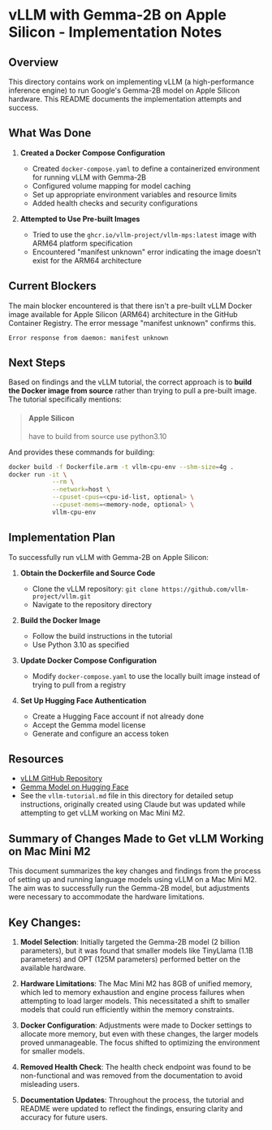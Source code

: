 # vLLM with Gemma-2B on Apple Silicon - Implementation Notes

## Overview

This directory contains work on implementing vLLM (a high-performance inference engine) to run Google's Gemma-2B model on Apple Silicon hardware. This README documents the implementation attempts and success.

## What Was Done

1. **Created a Docker Compose Configuration**
   - Created `docker-compose.yaml` to define a containerized environment for running vLLM with Gemma-2B
   - Configured volume mapping for model caching
   - Set up appropriate environment variables and resource limits
   - Added health checks and security configurations

2. **Attempted to Use Pre-built Images**
   - Tried to use the `ghcr.io/vllm-project/vllm-mps:latest` image with ARM64 platform specification
   - Encountered "manifest unknown" error indicating the image doesn't exist for the ARM64 architecture

## Current Blockers

The main blocker encountered is that there isn't a pre-built vLLM Docker image available for Apple Silicon (ARM64) architecture in the GitHub Container Registry. The error message "manifest unknown" confirms this.

```
Error response from daemon: manifest unknown
```

## Next Steps

Based on findings and the vLLM tutorial, the correct approach is to **build the Docker image from source** rather than trying to pull a pre-built image. The tutorial specifically mentions:

> #### Apple Silicon
> have to build from source
> use python3.10

And provides these commands for building:

```bash
docker build -f Dockerfile.arm -t vllm-cpu-env --shm-size=4g .
docker run -it \
            --rm \
            --network=host \
            --cpuset-cpus=<cpu-id-list, optional> \
            --cpuset-mems=<memory-node, optional> \
            vllm-cpu-env
```

## Implementation Plan

To successfully run vLLM with Gemma-2B on Apple Silicon:

1. **Obtain the Dockerfile and Source Code**
   - Clone the vLLM repository: `git clone https://github.com/vllm-project/vllm.git`
   - Navigate to the repository directory

2. **Build the Docker Image**
   - Follow the build instructions in the tutorial
   - Use Python 3.10 as specified

3. **Update Docker Compose Configuration**
   - Modify `docker-compose.yaml` to use the locally built image instead of trying to pull from a registry

4. **Set Up Hugging Face Authentication**
   - Create a Hugging Face account if not already done
   - Accept the Gemma model license
   - Generate and configure an access token

## Resources

- [vLLM GitHub Repository](https://github.com/vllm-project/vllm)
- [Gemma Model on Hugging Face](https://huggingface.co/google/gemma-2b)
- See the `vllm-tutorial.md` file in this directory for detailed setup instructions, originally created using Claude but was updated while attempting to get vLLM working on Mac Mini M2.

## Summary of Changes Made to Get vLLM Working on Mac Mini M2

This document summarizes the key changes and findings from the process of setting up and running language models using vLLM on a Mac Mini M2. The aim was to successfully run the Gemma-2B model, but adjustments were necessary to accommodate the hardware limitations.

## Key Changes:

1. **Model Selection**: Initially targeted the Gemma-2B model (2 billion parameters), but it was found that smaller models like TinyLlama (1.1B parameters) and OPT (125M parameters) performed better on the available hardware.

2. **Hardware Limitations**: The Mac Mini M2 has 8GB of unified memory, which led to memory exhaustion and engine process failures when attempting to load larger models. This necessitated a shift to smaller models that could run efficiently within the memory constraints.

3. **Docker Configuration**: Adjustments were made to Docker settings to allocate more memory, but even with these changes, the larger models proved unmanageable. The focus shifted to optimizing the environment for smaller models.

4. **Removed Health Check**: The health check endpoint was found to be non-functional and was removed from the documentation to avoid misleading users.

5. **Documentation Updates**: Throughout the process, the tutorial and README were updated to reflect the findings, ensuring clarity and accuracy for future users.

